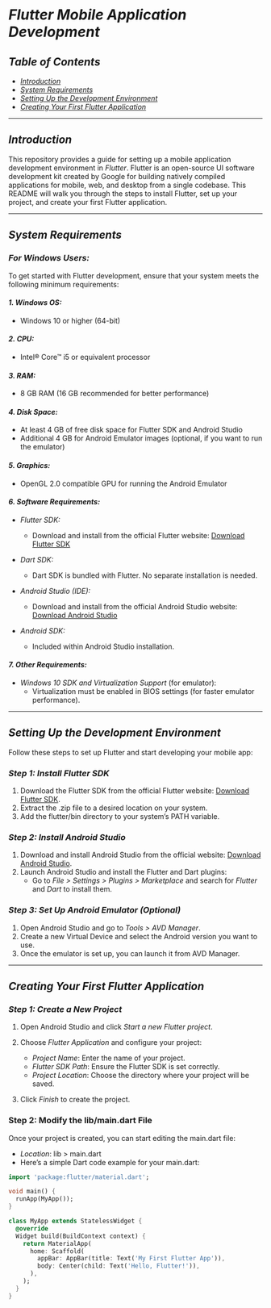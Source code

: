 # *Flutter Mobile Application Development*

## *Table of Contents*
- [*Introduction*](#introduction)
- [*System Requirements*](#system-requirements)
- [*Setting Up the Development Environment*](#setting-up-the-development-environment)
- [*Creating Your First Flutter Application*](#creating-your-first-flutter-application)
---

## *Introduction*

This repository provides a guide for setting up a mobile application development environment in *Flutter*. Flutter is an open-source UI software development kit created by Google for building natively compiled applications for mobile, web, and desktop from a single codebase. This README will walk you through the steps to install Flutter, set up your project, and create your first Flutter application.

---

## *System Requirements*

### *For Windows Users:*
To get started with Flutter development, ensure that your system meets the following minimum requirements:

#### *1. Windows OS:*
- Windows 10 or higher (64-bit)

#### *2. CPU:*
- Intel® Core™ i5 or equivalent processor

#### *3. RAM:*
- 8 GB RAM (16 GB recommended for better performance)

#### *4. Disk Space:*
- At least 4 GB of free disk space for Flutter SDK and Android Studio
- Additional 4 GB for Android Emulator images (optional, if you want to run the emulator)

#### *5. Graphics:*
- OpenGL 2.0 compatible GPU for running the Android Emulator

#### *6. Software Requirements:*
- *Flutter SDK:*
  - Download and install from the official Flutter website:
    [Download Flutter SDK](https://flutter.dev/docs/get-started/install)
  
- *Dart SDK:*
  - Dart SDK is bundled with Flutter. No separate installation is needed.

- *Android Studio (IDE):*
  - Download and install from the official Android Studio website:
    [Download Android Studio](https://developer.android.com/studio)

- *Android SDK:*
  - Included within Android Studio installation.

#### *7. Other Requirements:*
- *Windows 10 SDK and Virtualization Support* (for emulator):
  - Virtualization must be enabled in BIOS settings (for faster emulator performance).

---

## *Setting Up the Development Environment*

Follow these steps to set up Flutter and start developing your mobile app:

### *Step 1: Install Flutter SDK*
1. Download the Flutter SDK from the official Flutter website: [Download Flutter SDK](https://flutter.dev/docs/get-started/install).
2. Extract the .zip file to a desired location on your system.
3. Add the flutter/bin directory to your system’s PATH variable.

### *Step 2: Install Android Studio*
1. Download and install Android Studio from the official website: [Download Android Studio](https://developer.android.com/studio).
2. Launch Android Studio and install the Flutter and Dart plugins:
   - Go to *File > Settings > Plugins > Marketplace* and search for *Flutter* and *Dart* to install them.

### *Step 3: Set Up Android Emulator (Optional)*
1. Open Android Studio and go to *Tools > AVD Manager*.
2. Create a new Virtual Device and select the Android version you want to use.
3. Once the emulator is set up, you can launch it from AVD Manager.

---

## *Creating Your First Flutter Application*

### *Step 1: Create a New Project*
1. Open Android Studio and click *Start a new Flutter project*.
2. Choose *Flutter Application* and configure your project:
   - *Project Name*: Enter the name of your project.
   - *Flutter SDK Path*: Ensure the Flutter SDK is set correctly.
   - *Project Location*: Choose the directory where your project will be saved.

3. Click *Finish* to create the project.

### **Step 2: Modify the lib/main.dart File**
Once your project is created, you can start editing the main.dart file:

- *Location*: lib > main.dart
- Here’s a simple Dart code example for your main.dart:

```dart
import 'package:flutter/material.dart';

void main() {
  runApp(MyApp());
}

class MyApp extends StatelessWidget {
  @override
  Widget build(BuildContext context) {
    return MaterialApp(
      home: Scaffold(
        appBar: AppBar(title: Text('My First Flutter App')),
        body: Center(child: Text('Hello, Flutter!')),
      ),
    );
  }
}
